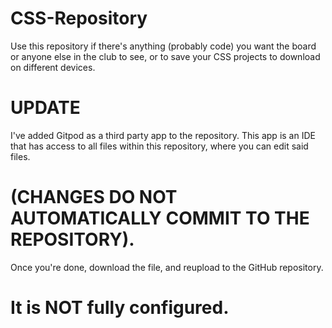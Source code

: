 # CSS-Repository
Use this repository if there's anything (probably code) you want the board or anyone else in the club to see, or to save your CSS projects to download on different devices.

# UPDATE
I've added Gitpod as a third party app to the repository. This app is an IDE that has access to all files within this repository, where you can edit said files.
# (CHANGES DO NOT AUTOMATICALLY COMMIT TO THE REPOSITORY). 
Once you're done, download the file, and reupload to the GitHub repository. 
# It is NOT fully configured.
